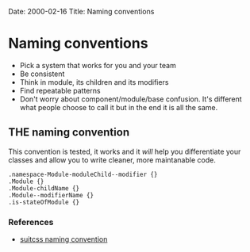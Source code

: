 Date: 2000-02-16
Title: Naming conventions

# Naming conventions
- Pick a system that works for you and your team
- Be consistent
- Think in module, its children and its modifiers
- Find repeatable patterns
- Don't worry about component/module/base confusion. It's different what people choose to call it but in the end it is all the same.


## THE naming convention
This convention is tested, it works and it *will* help you differentiate your classes and allow you to write cleaner, more maintanable code.

```
.namespace-Module-moduleChild--modifier {}
.Module {}
.Module-childName {}
.Module--modifierName {}
.is-stateOfModule {}
```
### References
- [suitcss naming convention](https://github.com/suitcss/suit/blob/master/doc/components.md#naming-conventions)